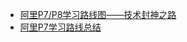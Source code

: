 - [阿里P7/P8学习路线图——技术封神之路](https://blog.csdn.net/jek123456/article/details/79984202)
- [阿里P7学习路线总结](阿里P7学习路线总结)

